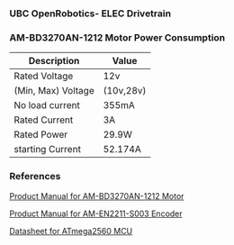 ### UBC OpenRobotics- ELEC Drivetrain

### AM-BD3270AN-1212 Motor Power Consumption
| Description | Value |
| --- | --- |
| Rated Voltage  | 12v |
| (Min, Max) Voltage  | (10v,28v) |  
| No load current| 355mA|
|Rated Current| 3A|
|Rated Power| 29.9W|
|starting Current| 52.174A |

### References 
[Product Manual for AM-BD3270AN-1212 Motor ](https://drive.google.com/file/d/127hUP0laDbIMEsZlSjKAdmyggv5-bdQt/view?usp=sharing)

[Product Manual for AM-EN2211-S003 Encoder](https://drive.google.com/file/d/1TwH5kaLJnqYgKdwhgoz-1PcJZo3J1Jjw/view?usp=sharing)

[Datasheet for ATmega2560 MCU](https://drive.google.com/file/d/1LqwjEczHJ5k6KgwA2kvDhqcOdoVWJTK8/view?usp=sharing) 


